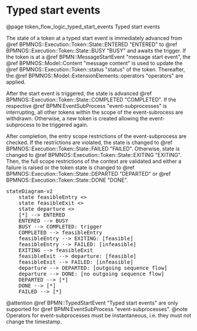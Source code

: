 # Typed start events
@page token_flow_logic_typed_start_events Typed start events

The state of a token at a typed start event is immediately advanced from @ref BPMNOS::Execution::Token::State::ENTERED "ENTERED" to @ref BPMNOS::Execution::Token::State::BUSY "BUSY" and awaits the trigger.
If the token is at a @ref BPMN::MessageStartEvent "message start event", the @ref BPMNOS::Model::Content "message content" is used to update the @ref BPMNOS::Execution::Token::status "status" of the token. Thereafter, the @ref BPMNOS::Model::ExtensionElements::operators "operators" are applied.

After the start event is triggered, the state is advanced @ref BPMNOS::Execution::Token::State::COMPLETED "COMPLETED".
If the respective @ref BPMN:EventSubProcess "event-subprocesses" is interrupting, all other tokens within the scope of the event-subrocess are withdrawn.
Otherwise, a new token is created allowing the event-subprocess to be triggered again.

After completion, the entry scope restrictions of the event-subprocess are checked.
If the restrictions are violated, the state is changed to @ref BPMNOS::Execution::Token::State::FAILED "FAILED".
Otherwise, state is changed to @ref BPMNOS::Execution::Token::State::EXITING "EXITING".
Then, the full scope restrictions of the context are validated and either a failure is raised or the token state is changed to @ref BPMNOS::Execution::Token::State::DEPARTED "DEPARTED" or @ref BPMNOS::Execution::Token::State::DONE "DONE".

<pre class="mermaid">
stateDiagram-v2
    state feasibleEntry <<choice>>
    state feasibleExit <<choice>>
    state departure <<choice>>
    [*] --> ENTERED
    ENTERED --> BUSY
    BUSY --> COMPLETED: trigger
    COMPLETED --> feasibleEntry
    feasibleEntry --> EXITING: [feasible]
    feasibleEntry --> FAILED: [infeasible]
    EXITING --> feasibleExit
    feasibleExit --> departure: [feasible]
    feasibleExit --> FAILED: [infeasible]
    departure --> DEPARTED: [outgoing sequence flow]
    departure --> DONE: [no outgoing sequence flow]
    DEPARTED --> [*]
    DONE --> [*]
    FAILED --> [*]
</pre>





@attention @ref BPMN::TypedStartEvent "Typed start events" are only supported for @ref BPMN:EventSubProcess "event-subprocesses".
@note Operators for event-subprocesses must be instantaneous, i.e. they must not change the timestamp.

